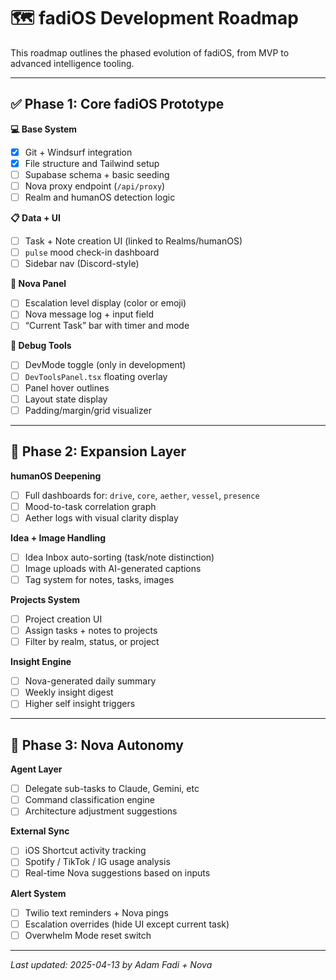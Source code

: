 # 🗺️ fadiOS Development Roadmap

This roadmap outlines the phased evolution of fadiOS, from MVP to advanced intelligence tooling.

---

## ✅ Phase 1: Core fadiOS Prototype

**💻 Base System**
- [x] Git + Windsurf integration
- [x] File structure and Tailwind setup
- [ ] Supabase schema + basic seeding
- [ ] Nova proxy endpoint (`/api/proxy`)
- [ ] Realm and humanOS detection logic

**📋 Data + UI**
- [ ] Task + Note creation UI (linked to Realms/humanOS)
- [ ] `pulse` mood check-in dashboard
- [ ] Sidebar nav (Discord-style)

**🧠 Nova Panel**
- [ ] Escalation level display (color or emoji)
- [ ] Nova message log + input field
- [ ] “Current Task” bar with timer and mode

**🧪 Debug Tools**
- [ ] DevMode toggle (only in development)
- [ ] `DevToolsPanel.tsx` floating overlay
- [ ] Panel hover outlines
- [ ] Layout state display
- [ ] Padding/margin/grid visualizer

---

## 🔄 Phase 2: Expansion Layer

**humanOS Deepening**
- [ ] Full dashboards for: `drive`, `core`, `aether`, `vessel`, `presence`
- [ ] Mood-to-task correlation graph
- [ ] Aether logs with visual clarity display

**Idea + Image Handling**
- [ ] Idea Inbox auto-sorting (task/note distinction)
- [ ] Image uploads with AI-generated captions
- [ ] Tag system for notes, tasks, images

**Projects System**
- [ ] Project creation UI
- [ ] Assign tasks + notes to projects
- [ ] Filter by realm, status, or project

**Insight Engine**
- [ ] Nova-generated daily summary
- [ ] Weekly insight digest
- [ ] Higher self insight triggers

---

## 🧬 Phase 3: Nova Autonomy

**Agent Layer**
- [ ] Delegate sub-tasks to Claude, Gemini, etc
- [ ] Command classification engine
- [ ] Architecture adjustment suggestions

**External Sync**
- [ ] iOS Shortcut activity tracking
- [ ] Spotify / TikTok / IG usage analysis
- [ ] Real-time Nova suggestions based on inputs

**Alert System**
- [ ] Twilio text reminders + Nova pings
- [ ] Escalation overrides (hide UI except current task)
- [ ] Overwhelm Mode reset switch

---

*Last updated: 2025-04-13 by Adam Fadi + Nova*
